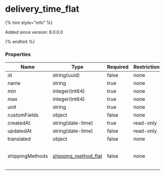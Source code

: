 
# delivery_time_flat

{% hint style="info" %}

Added since version: 6.0.0.0

{% endhint %}

### Properties

|Name|Type|Required|Restrictions|Description|
|---|---|---|---|---|
|id|string(uuid)|false|none|none|
|name|string|true|none|none|
|min|integer(int64)|true|none|none|
|max|integer(int64)|true|none|none|
|unit|string|true|none|none|
|customFields|object|false|none|none|
|createdAt|string(date-time)|true|read-only|none|
|updatedAt|string(date-time)|false|read-only|none|
|translated|object|false|none|none|
|shippingMethods|[shipping_method_flat](/schema/shipping_method_flat)|false|none|Added since version: 6.0.0.0|
